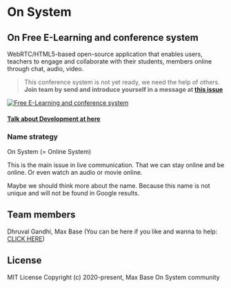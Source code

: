 # On System

## On Free E-Learning and conference system

WebRTC/HTML5-based open-source application that enables users, teachers to engage and collaborate with their students, members online through chat, audio, video.

> This conference system is not yet ready, we need the help of others.  **Join team by send and introduce yourself in a message at [this issue](https://github.com/On-System/On/issues/2)**

[![Free E-Learning and conference system](https://user-images.githubusercontent.com/2658040/101387697-1024c700-38d4-11eb-885f-f8d7b4f467e9.png)](https://github.com/On-System/On/issues/1)

#### [Talk about Development at here](https://github.com/On-System/On/issues/1)

### Name strategy

On System (= Online System) 

This is the main issue in live communication. That we can stay online and be online. Or even watch an audio or movie online.

Maybe we should think more about the name.
Because this name is not unique and will not be found in Google results.

## Team members

Dhruval Gandhi, Max Base (You can be here if you like and wanna to help: [CLICK HERE](https://github.com/On-System/On/issues/2))

## License

MIT License Copyright (c) 2020-present, Max Base
On System community
